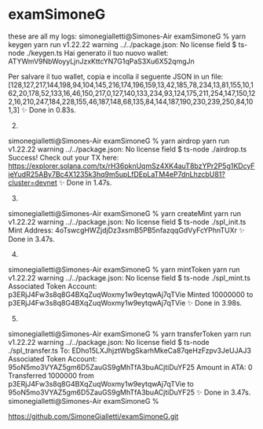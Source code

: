 # examSimoneG
 
these are all my logs:
simonegialletti@Simones-Air examSimoneG % yarn keygen
yarn run v1.22.22
warning ../../package.json: No license field
$ ts-node ./keygen.ts
Hai generato il tuo nuovo wallet: ATYWmV9NbWoyyLjnJzxKttcYN7G1qPaS3Xu6X52qmgJn 

 Per salvare il tuo wallet, copia e incolla il seguente JSON in un file: [128,127,217,144,198,94,104,145,216,174,196,159,13,42,185,78,234,13,81,155,10,162,20,178,52,133,16,46,150,217,0,127,140,133,234,93,124,175,211,254,147,150,122,16,210,247,184,228,155,46,187,148,68,135,84,144,187,190,230,239,250,84,101,3]
✨  Done in 0.83s.


2.
simonegialletti@Simones-Air examSimoneG % yarn airdrop
yarn run v1.22.22
warning ../../package.json: No license field
$ ts-node ./airdrop.ts
Success! Check out your TX here: https://explorer.solana.com/tx/rH36pknUqmSz4XK4auT8bzYPr2P5g1KDcyFieYudR25ABy7Bc4X1235k3hq9m5upLfDEpLaTM4eP7dnLhzcbU81?cluster=devnet
✨  Done in 1.47s.

3.
simonegialletti@Simones-Air examSimoneG % yarn createMint 
yarn run v1.22.22
warning ../../package.json: No license field
$ ts-node ./spl_init.ts
Mint Address: 4oTswcgHWZjdjDz3xsmB5PB5nfazqqGdVyFcYPhnTUXr
✨  Done in 3.47s.


4.

simonegialletti@Simones-Air examSimoneG % yarn mintToken 
yarn run v1.22.22
warning ../../package.json: No license field
$ ts-node ./spl_mint.ts
Associated Token Account:  p3ERjJ4Fw3s8q8G4BXqZuqWoxmy1w9eytqwAj7qTVie
Minted 10000000 to p3ERjJ4Fw3s8q8G4BXqZuqWoxmy1w9eytqwAj7qTVie
✨  Done in 3.98s.

5.
simonegialletti@Simones-Air examSimoneG % yarn transferToken
yarn run v1.22.22
warning ../../package.json: No license field
$ ts-node ./spl_transfer.ts
To:  EDho15LXJhjztWbgSkarhMkeCa87qeHzFzpv3JeUJAJ3
Associated Token Account:  95oN5mo3VYAZ5gm6D5ZauGS9gMhTfA3buACjtiDuYF25
Amount in ATA:  0
Transferred 1000000 from p3ERjJ4Fw3s8q8G4BXqZuqWoxmy1w9eytqwAj7qTVie to 95oN5mo3VYAZ5gm6D5ZauGS9gMhTfA3buACjtiDuYF25
✨  Done in 3.47s.
simonegialletti@Simones-Air examSimoneG % 

https://github.com/SimoneGialletti/examSimoneG.git


